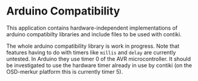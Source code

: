Arduino Compatibility
=====================

This application contains hardware-independent implementations of
arduino compatibilty libraries and include files to be used with
contiki.

The whole arduino compatibility library is work in progress. Note that
features having to do with timers like `millis` and `delay` are
currently untested. In Arduino they use timer 0 of the AVR
microcontroller. It should be investigated to use the hardware timer
already in use by contiki (on the OSD-merkur platform this is currently
timer 5).
